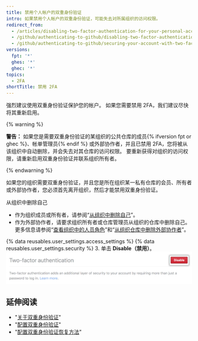 ```yaml
---
title: 禁用个人帐户的双重身份验证
intro: 如果禁用个人帐户的双重身份验证，可能失去对所属组织的访问权限。
redirect_from:
  - /articles/disabling-two-factor-authentication-for-your-personal-account
  - /github/authenticating-to-github/disabling-two-factor-authentication-for-your-personal-account
  - /github/authenticating-to-github/securing-your-account-with-two-factor-authentication-2fa/disabling-two-factor-authentication-for-your-personal-account
versions:
  fpt: '*'
  ghes: '*'
  ghec: '*'
topics:
  - 2FA
shortTitle: 禁用 2FA
---
```


强烈建议使用双重身份验证保护您的帐户。 如果您需要禁用 2FA，我们建议尽快将其重新启用。

{% warning %}

**警告：** 如果您是需要双重身份验证的某组织的公共仓库的成员{% ifversion fpt or ghec %}、帐单管理员{% endif %} 或外部协作者，并且已禁用 2FA，您将被从该组织中自动删除，并会失去对其仓库的访问权限。 要重新获得对组织的访问权限，请重新启用双重身份验证并联系组织所有者。

{% endwarning %}

如果您的组织需要双重身份验证，并且您是所在组织某一私有仓库的会员、所有者或外部协作者，您必须首先离开组织，然后才能禁用双重身份验证。

从组织中删除自己
 - 作为组织成员或所有者，请参阅“[从组织中删除自己](/articles/removing-yourself-from-an-organization/)”。
 - 作为外部协作者，请要求组织所有者或仓库管理员从组织的仓库中删除自己。 更多信息请参阅“[查看组织中的人员角色](/articles/viewing-people-s-roles-in-an-organization)”和“[从组织仓库中删除外部协作者](/articles/removing-an-outside-collaborator-from-an-organization-repository/)”。

{% data reusables.user_settings.access_settings %}
{% data reusables.user_settings.security %}
3. 单击 **Disable（禁用）**。 ![禁用双重身份验证](/assets/images/help/2fa/disable-two-factor-authentication.png)

## 延伸阅读

- "[关于双重身份验证](/articles/about-two-factor-authentication)"
- "[配置双重身份验证](/articles/configuring-two-factor-authentication)"
- "[配置双重身份验证恢复方法](/articles/configuring-two-factor-authentication-recovery-methods)"
